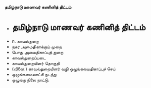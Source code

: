 **தமிழ்நாடு மாணவர் கணினித் திட்டம்**
- # தமிழ்நாடு மாணவர் கணினித் திட்டம்
- n. காவல்துறை
- நகர அமைதிகாக்கும் முறை
- பொது அமைதிகாப்புத் துறை
- காவல்துறைப்படை
- காவல்துறையினர் தொகுதி
- (வினை.) காவல்துறையினர் வழி ஒழுங்கமைதிகாப்புச் செய்
- ஒழுங்கமைவாட்சி நடத்து
- ஒழுங்கு நிலை நாட்டு.

